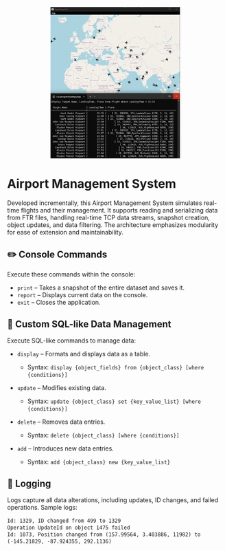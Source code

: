 <div align="center">

 <img src="https://github.com/pietraldo/Airport-Management-System/blob/main/Zrzut%20ekranu%202024-09-13%20182230.png" width="60%" />
</div>

# Airport Management System

Developed incrementally, this Airport Management System simulates real-time flights and their management. It supports reading and serializing data from FTR files, handling real-time TCP data streams, snapshot creation, object updates, and data filtering. The architecture emphasizes modularity for ease of extension and maintainability.

## ✏️ Console Commands
Execute these commands within the console:

- `print` – Takes a snapshot of the entire dataset and saves it.
- `report` – Displays current data on the console.
- `exit` – Closes the application.

## 📝 Custom SQL-like Data Management
Execute SQL-like commands to manage data:

- `display` – Formats and displays data as a table.
  - Syntax: `display {object_fields} from {object_class} [where {conditions}]`
  
- `update` – Modifies existing data.
  - Syntax: `update {object_class} set {key_value_list} [where {conditions}]`
  
- `delete` – Removes data entries.
  - Syntax: `delete {object_class} [where {conditions}]`
  
- `add` – Introduces new data entries.
  - Syntax: `add {object_class} new {key_value_list}`

## 📄 Logging
Logs capture all data alterations, including updates, ID changes, and failed operations. Sample logs:
```text
Id: 1329, ID changed from 499 to 1329
Operation UpdateId on object 1475 failed
Id: 1073, Position changed from (157.99564, 3.403886, 11982) to (-145.21829, -87.924355, 292.1136)

